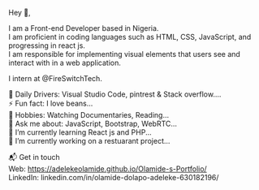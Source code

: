  Hey 👋,
 
 I am a Front-end Developer based in Nigeria.<br>
I am proficient in coding languages such as HTML, CSS, JavaScript, and progressing in react js. <br> 
I am responsible for implementing visual elements that users see and interact with in a web application.

I intern at @FireSwitchTech.

🚀 Daily Drivers: Visual Studio Code, pintrest & Stack overflow....<br>
⚡ Fun fact: I love beans...<br>
🎉 Hobbies: Watching Documentaries, Reading...<br>
💬 Ask me about: JavaScript, Bootstrap, WebRTC...<br>
🌱 I’m currently learning React js and PHP...<br>
🔭 I’m currently working on a restuarant project...<br>


📬 Get in touch<br>
Web: https://adelekeolamide.github.io/Olamide-s-Portfolio/  <br>
LinkedIn: linkedin.com/in/olamide-dolapo-adeleke-630182196/


<!--
**Adelekeolamide/Adelekeolamide** is a ✨ _special_ ✨ repository because its `README.md` (this file) appears on your GitHub profile.

Here are some ideas to get you started:

- 🔭 I’m currently working on ...
- 🌱 I’m currently learning ...
- 👯 I’m looking to collaborate on ...
- 🤔 I’m looking for help with ...
- 💬 Ask me about ...
- 📫 How to reach me: ...
- 😄 Pronouns: ...
- ⚡ Fun fact: ...
-->
